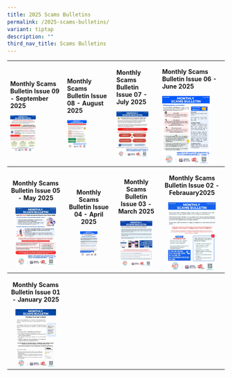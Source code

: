```yaml
---
title: 2025 Scams Bulletins
permalink: /2025-scams-bulletins/
variant: tiptap
description: ""
third_nav_title: Scams Bulletins
---
```

<table style="minWidth: 100px">
<colgroup>
<col>
<col>
<col>
<col>
</colgroup>
<tbody>
<tr>
<td rowspan="1" colspan="1">
<p><strong>Monthly Scams Bulletin Issue 09 - September 2025</strong>
</p><a class="isomer-image-wrapper" href="/files/2025%20Scams%20Bulletins/09_MSB_2025_5_Sep.pdf"><img style="width: 50%;" height="auto" width="100%" alt="" src="/images/09_MSB_2025___5_Sep.png"></a>
</td>
<td rowspan="1" colspan="1">
<p><strong>Monthly Scams Bulletin Issue 08 - August 2025</strong>
</p><a class="isomer-image-wrapper" href="/files/2025%20Scams%20Bulletins/monthly_scams_bulletin_2025_issue_08.pdf"><img style="width: 45%;" height="auto" width="100%" alt="" src="/images/monthly_scams_bulletin_2025_issue_08.png"></a>
<p></p>
</td>
<td rowspan="1" colspan="1">
<p><strong>Monthly Scams Bulletin Issue 07 - July 2025</strong>
</p><a class="isomer-image-wrapper" href="/files/2025%20Scams%20Bulletins/monthly_scams_bulletin_2025_issue_07.pdf"><img style="width: 80%;" height="auto" width="100%" alt="" src="/images/Scams Bulletin Covers/2025 Bulletin Cover/2025_MSB_07.jpg"></a>
<p></p>
</td>
<td rowspan="1" colspan="1">
<p><strong>Monthly Scams Bulletin Issue 06 - June 2025</strong>
</p><a class="isomer-image-wrapper" href="/files/2025%20Scams%20Bulletins/monthly_scams_bulletin_2025_issue_06.pdf"><img style="width: 80%;" height="auto" width="100%" alt="" src="/images/Scams Bulletin Covers/2025 Bulletin Cover/2025_MSB_06.jpg"></a>
</td>
</tr>
<tr>
<th rowspan="1" colspan="1">
<p><strong>Monthly Scams Bulletin Issue 05 - May 2025</strong>
</p><a class="isomer-image-wrapper" href="/files/2025%20Scams%20Bulletins/monthly_scams_bulletin_2025_issue_05.pdf"><img style="width: 80%;" height="auto" width="100%" alt="" src="/images/Scams Bulletin Covers/2025 Bulletin Cover/2025_MSB_05.jpg"></a>
</th>
<th rowspan="1" colspan="1">
<p><strong>Monthly Scams Bulletin Issue 04 - April 2025</strong>
</p><a class="isomer-image-wrapper" href="/files/2025%20Scams%20Bulletins/monthly_scams_bulletin_2025_issue_04.pdf"><img style="width: 40%;" height="auto" width="100%" alt="" src="/images/Scams Bulletin Covers/2025 Bulletin Cover/2025_MSB_04.jpg"></a>
</th>
<th rowspan="1" colspan="1">
<p><strong>Monthly Scams Bulletin Issue 03 - March 2025</strong>
</p><a class="isomer-image-wrapper" href="/files/2025%20Scams%20Bulletins/monthly_scams_bulletin_2025_issue_03.pdf"><img style="width: 80%;" height="auto" width="100%" alt="" src="/images/Scams Bulletin Covers/2025 Bulletin Cover/2025_MSB_03.jpg"></a>
</th>
<th rowspan="1" colspan="1">
<p><strong>Monthly Scams Bulletin Issue 02 - Febrauary2025</strong>
</p><a class="isomer-image-wrapper" href="/files/2025%20Scams%20Bulletins/monthly_scams_bulletin_2025_issue_02.pdf"><img style="width: 80%;" height="auto" width="100%" alt="" src="/images/Scams Bulletin Covers/2025 Bulletin Cover/2025_MSB_02.jpg"></a>
</th>
</tr>
<tr>
<th rowspan="1" colspan="1">
<p><strong>Monthly Scams Bulletin Issue 01 - January 2025</strong>
</p><a class="isomer-image-wrapper" href="/files/2025%20Scams%20Bulletins/monthly_scams_bulletin_2025_issue_01.pdf"><img style="width: 80%;" height="auto" width="100%" alt="" src="/images/Scams Bulletin Covers/2025 Bulletin Cover/2025_MSB_01.jpg"></a>
</th>
<th rowspan="1" colspan="1">
<p></p>
</th>
<th rowspan="1" colspan="1">
<p></p>
</th>
<th rowspan="1" colspan="1">
<p></p>
</th>
</tr>
</tbody>
</table>
<p></p>